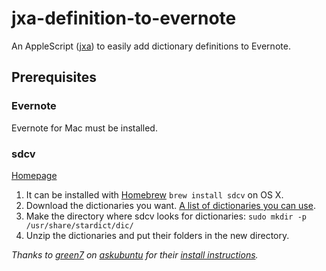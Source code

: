 # jxa-definition-to-evernote

An AppleScript
([jxa](https://developer.apple.com/library/mac/releasenotes/InterapplicationCommunication/RN-JavaScriptForAutomation/))
to easily add dictionary definitions to Evernote.

## Prerequisites

### Evernote

Evernote for Mac must be installed.

### sdcv

[Homepage](http://sdcv.sourceforge.net/)

1. It can be installed with [Homebrew](http://brew.sh/) `brew install sdcv` on OS X.
2. Download the dictionaries you want. [A list of dictionaries you can
use](http://abloz.com/huzheng/stardict-dic/dict.org/).
3. Make the directory where sdcv looks for dictionaries: `sudo mkdir -p
/usr/share/stardict/dic/`
4. Unzip the dictionaries and put their folders in the new directory.

*Thanks to [green7](http://askubuntu.com/users/83046/green7) on
[askubuntu](http://askubuntu.com/) for their
[install instructions](http://askubuntu.com/a/191268).*

